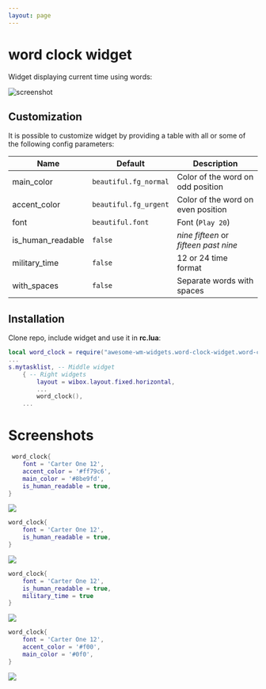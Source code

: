 ```yaml
---
layout: page
---
```

# word clock widget

Widget displaying current time using words:

![screenshot](../awesome-wm-widgets/assets/img/screenshots/word-clock-widget/halfpastthree.png)

## Customization

It is possible to customize widget by providing a table with all or some of the following config parameters:

| Name | Default | Description |
|---|---|---|
| main_color | `beautiful.fg_normal` | Color of the word on odd position |
| accent_color | `beautiful.fg_urgent` | Color of the word on even position |
| font | `beautiful.font` | Font (`Play 20`) |
| is_human_readable | `false` | _nine fifteen_ or _fifteen past nine_ | 
| military_time | `false` | 12 or 24 time format |
| with_spaces | `false` | Separate words with spaces |

## Installation

Clone repo, include widget and use it in **rc.lua**:

```lua
local word_clock = require("awesome-wm-widgets.word-clock-widget.word-clock")
...
s.mytasklist, -- Middle widget
	{ -- Right widgets
    	layout = wibox.layout.fixed.horizontal,
		...
		word_clock(),		
	...
```

# Screenshots

```lua
 word_clock{
    font = 'Carter One 12',
    accent_color = '#ff79c6',
    main_color = '#8be9fd',
    is_human_readable = true,
}
```
![](../awesome-wm-widgets/assets/img/screenshots/word-clock-widget/halfpastthree_color.png)


```lua
word_clock{
    font = 'Carter One 12',
    is_human_readable = true,
}
```
![](../awesome-wm-widgets/assets/img/screenshots/word-clock-widget/twentythreepastnine.png)


```lua
word_clock{
    font = 'Carter One 12',
    is_human_readable = true,
    military_time = true
}
```
![](../awesome-wm-widgets/assets/img/screenshots/word-clock-widget/twentythreepasttwentyone.png)


```lua
word_clock{
    font = 'Carter One 12',
    accent_color = '#f00',
    main_color = '#0f0',
}
```
![](../awesome-wm-widgets/assets/img/screenshots/word-clock-widget/onetwentyseven.png)

